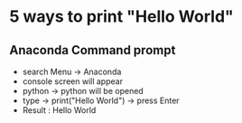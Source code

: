 
# 5 ways to print "Hello World"
## Anaconda Command prompt
- search Menu -> Anaconda
- console screen will appear
- python -> python will be opened
- type ->  print("Hello World") -> press Enter
- Result : Hello World
